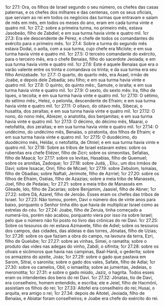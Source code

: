 1cr 27.1: Ora, os filhos de Israel segundo o seu número, os chefes das casas paternas, e os chefes dos milhares e das centenas, com os seus oficiais, que serviam ao rei em todos os negócios das turmas que entravam e saíam de mês em mês, em todos os meses do ano, eram em cada turma vinte e quatro mil.
1cr 27.2: sobre a primeira turma, no primeiro mês, estava Jasobeão, filho de Zabdiel; e em sua turma havia vinte e quatro mil.
1cr 27.3: Era ele descendente de Pérez, e chefe de todos os comandantes do exército para o primeiro mês.
1cr 27.4: Sobre a turma do segundo mês estava Dodai, o aoíta, com a sua turma, cujo chefe era Miclote; e em sua turma havia vinte e quatro mil.
1cr 27.5: O terceiro comandante do exército, para o terceiro mês, era o chefe Benaías, filho do sacerdote Jeoiada; e em sua turma havia vinte e quatro mil.
1cr 27.6: Este é aquele Benaías que era o varão valente entre os trinta e comandava os trinta; e da sua turma era seu filho Amizabade.
1cr 27.7: O quarto, do quarto mês, era Asael, irmão de Joabe, e depois dele Zebadia; seu filho; e em sua turma havia vinte e quatro mil.
1cr 27.8: O quinto, do quinto mês:, Samute, o israíta; e em sua turma havia vinte e quatro mil.
1cr 27.9: O sexto, do sexto mês: Ira, filho de Iques, o tecoíta; e em sua turma havia vinte e quatro mil.
1cr 27.10: O sétimo, do sétimo mês:, Helez, o pelonita, descendente de Efraim; e em sua turma havia vinte e quatro mil.
1cr 27.11: O oitavo, do oitavo mês, Sibecai, o husatita, dos zeraítas; e em sua turma havia vinte e quatro mil.
1cr 27.12: O nono, do nono mês, Abiezer, o anatotita, dos benjamitas; e em sua turma havia vinte e quatro mil.
1cr 27.13: O décimo, do décimo mês, Maarai, o netofatita, dos zeraítas; e em sua turma havia vinte e quatro mil.
1cr 27.14: O undécimo, do undécimo mês, Benaías, o piratonita, dos filhos de Efraim; e em sua turma havia vinte e quatro mil.
1cr 27.15: O duodécimo, do duodécimo mês, Heldai, o netofatita, de Otniel; e em sua turma havia vinte e quatro mil.
1cr 27.16: Sobre as tribos de Israel estavam estes: sobre os rubenitas era chefe Eliézer, filho de Zicri; sobre os simeonitas, Sefatias, filho de Maacá;
1cr 27.17: sobre os levitas, Hasabias, filho de Quemuel; sobre os aronitas, Zadoque;
1cr 27.18: sobre Judá, , Eliu:, um dos irmãos de Davi; sobre Issacar, Onri, filho de Micael;
1cr 27.19: sobre Zebulom, Ismaías, filho de Obadias; sobre Naftali, Jerimote, filho de Azrriel;
1cr 27.20: sobre os filhos de Efraim, Oséias, filho de Azazias; sobre a meia tribo de Manassés, Joel, filho de Pedaías;
1cr 27.21: sobre a meia tribo de Manassés em Gileade, Ido, filho de Zacarias; sobre Benjamim, Jaasiel, filho de Abner;
1cr 27.22: sobre Dã, Azarel, filho de Jeroão. Esses eram os chefes das tribos de Israel.
1cr 27.23: Não tomou, porém, Davi o número dos de vinte anos para baixo, porquanto o Senhor tinha dito que havia de multiplicar Israel como as estrelas do céu.
1cr 27.24: Joabe, filho de Zeruia, tinha começado a numerá-los, porém não acabou, porquanto viera por isso ira sobre Israel; pelo que o número não foi posto no livro das crônicas do rei Davi.
1cr 27.25: Sobre os tesouros do rei estava Azmavete, filho de Adiel; sobre os tesouros dos campos, das cidades, das aldeias e das torres, Jônatas, filho de Uzias;
1cr 27.26: sobre os que faziam a obra do campo, na lavoura da terra, Ezri, filho de Quelube;
1cr 27.27: sobre as vinhas, Simei, o ramatita; sobre o produto das vides nas adegas do vinho, Zabdi, o sifmita;
1cr 27.28: sobre os olivais e sicômoros que havia nas campinas, Baal-Hanã, o gederita; sobre os armazéns do azeite, Joás;
1cr 27.29: sobre o gado que pastava em Sarom, Sitrai, o saronita; sobre o gado dos vales, Safate, filho de Adlai;
1cr 27.30: sobre os camelos, Obil, o ismaelita; sobre as jumentas, Jedeías, o meronotita;
1cr 27.31: e sobre o gado miúdo, Jaziz, o hagrita. Todos esses eram os intendentes dos bens do rei Davi.
1cr 27.32: Jônatas, tio de Davi, era conselheiro, homem entendido, e escriba; ele e Jeiel, filho de Hacmôni, assistiam os filhos do rei;
1cr 27.33: Aitofel era conselheiro do rei; Husai, o arquita, era amigo o rei;
1cr 27.34: depois de Aitotel, Jeoiada, filho de Benaías, e Abiatar foram conselheiros; e Joabe era chefe do exército do rei.
